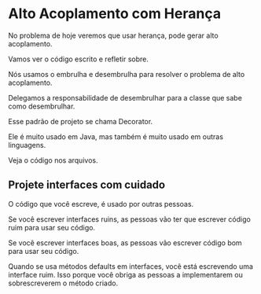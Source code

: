 # Alto Acoplamento com Herança

No problema de hoje veremos que usar herança, pode gerar alto acoplamento.

Vamos ver o código escrito e refletir sobre.

Nós usamos o embrulha e desembrulha para resolver o problema de alto acoplamento.

Delegamos a responsabilidade de desembrulhar para a classe que sabe como desembrulhar.

Esse padrão de projeto se chama Decorator.

Ele é muito usado em Java, mas também é muito usado em outras linguagens.

Veja o código nos arquivos.

## Projete interfaces com cuidado

O código que você escreve, é usado por outras pessoas.

Se você escrever interfaces ruins, as pessoas vão ter que escrever código ruim para usar seu código.

Se você escrever interfaces boas, as pessoas vão escrever código bom para usar seu código.

Quando se usa métodos defaults em interfaces, você está escrevendo uma interface ruim. Isso porque você obriga as pessoas a implementarem ou sobrescreverem o método criado.
